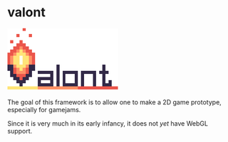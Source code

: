 # valont
![Logo of Valont](valont_logo_github.png)
\
\
The goal of this framework is to allow one to make a 2D game prototype, especially for gamejams.

Since it is very much in its early infancy, it does not _yet_ have WebGL support. 

